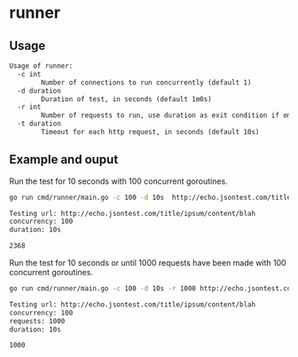 # runner

## Usage

```txt
Usage of runner:
  -c int
        Number of connections to run concurrently (default 1)
  -d duration
        Duration of test, in seconds (default 1m0s)
  -r int
        Number of requests to run, use duration as exit condition if omitted
  -t duration
        Timeout for each http request, in seconds (default 10s)
```

## Example and ouput

Run the test for 10 seconds with 100 concurrent goroutines.

```sh
go run cmd/runner/main.go -c 100 -d 10s  http://echo.jsontest.com/title/ipsum/content/blah

Testing url: http://echo.jsontest.com/title/ipsum/content/blah
concurrency: 100
duration: 10s

2368
```

Run the test for 10 seconds or until 1000 requests have been made with 100 concurrent goroutines.

```sh
go run cmd/runner/main.go -c 100 -d 10s -r 1000 http://echo.jsontest.com/title/ipsum/content/blah

Testing url: http://echo.jsontest.com/title/ipsum/content/blah
concurrency: 100
requests: 1000
duration: 10s

1000
```
